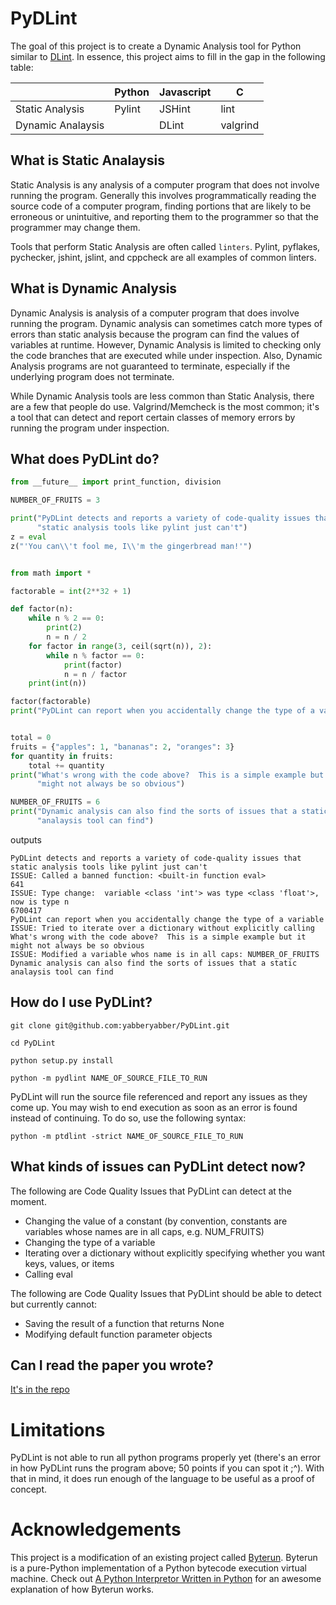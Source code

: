 # PyDLint

The goal of this project is to create a Dynamic Analysis tool for Python similar to [DLint](https://github.com/Berkeley-Correctness-Group/DLint).  In essence, this project aims to fill in the gap in the following table: 

|                 |Python | Javascript | C      |
|-----------------|-------|------------|--------|
|Static Analysis  |Pylint |JSHint      |lint    |
|Dynamic Analaysis|       |DLint       |valgrind|

## What is Static Analaysis
Static Analysis is any analysis of a computer program that does not involve running the program.  Generally this involves programmatically reading the source code of a computer program, finding portions that are likely to be erroneous or unintuitive, and reporting them to the programmer so that the programmer may change them.

Tools that perform Static Analysis are often called `linters`.  Pylint, pyflakes, pychecker, jshint, jslint, and cppcheck are all examples of common linters.  

## What is Dynamic Analysis
Dynamic Analysis is analysis of a computer program that does involve running the program.  Dynamic analysis can sometimes catch more types of errors than static analysis because the program can find the values of variables at runtime.  However, Dynamic Analysis is limited to checking only the code branches that are executed while under inspection.  Also, Dynamic Analysis programs are not guaranteed to terminate, especially if the underlying program does not terminate.

While Dynamic Analysis tools are less common than Static Analysis, there are a few that people do use.  Valgrind/Memcheck is the most common; it's a tool that can detect and report certain classes of memory errors by running the program under inspection.

## What does PyDLint do?

```python
from __future__ import print_function, division

NUMBER_OF_FRUITS = 3

print("PyDLint detects and reports a variety of code-quality issues that "
      "static analysis tools like pylint just can't")
z = eval
z("'You can\\'t fool me, I\\'m the gingerbread man!'")


from math import *

factorable = int(2**32 + 1)

def factor(n):
    while n % 2 == 0:
        print(2)
        n = n / 2
    for factor in range(3, ceil(sqrt(n)), 2):
        while n % factor == 0:
            print(factor)
            n = n / factor
    print(int(n))

factor(factorable)
print("PyDLint can report when you accidentally change the type of a variable")


total = 0
fruits = {"apples": 1, "bananas": 2, "oranges": 3}
for quantity in fruits:
    total += quantity
print("What's wrong with the code above?  This is a simple example but it "
      "might not always be so obvious")

NUMBER_OF_FRUITS = 6
print("Dynamic analysis can also find the sorts of issues that a static "
      "analaysis tool can find")
```

outputs

```
PyDLint detects and reports a variety of code-quality issues that static analysis tools like pylint just can't
ISSUE: Called a banned function: <built-in function eval>
641
ISSUE: Type change:  variable <class 'int'> was type <class 'float'>, now is type n
6700417
PyDLint can report when you accidentally change the type of a variable
ISSUE: Tried to iterate over a dictionary without explicitly calling
What's wrong with the code above?  This is a simple example but it might not always be so obvious
ISSUE: Modified a variable whos name is in all caps: NUMBER_OF_FRUITS
Dynamic analysis can also find the sorts of issues that a static analaysis tool can find
```

## How do I use PyDLint?

`git clone git@github.com:yabberyabber/PyDLint.git`

`cd PyDLint`

`python setup.py install`

`python -m pydlint NAME_OF_SOURCE_FILE_TO_RUN`

PyDLint will run the source file referenced and report any issues as they come up.  You may wish to end execution as soon as an error is found instead of continuing.  To do so, use the following syntax:

`python -m ptdlint -strict NAME_OF_SOURCE_FILE_TO_RUN`

## What kinds of issues can PyDLint detect now?
The following are Code Quality Issues that PyDLint can detect at the moment.  
 - Changing the value of a constant (by convention, constants are variables whose names are in all caps, e.g. NUM_FRUITS)
 - Changing the type of a variable
 - Iterating over a dictionary without explicitly specifying whether you want keys, values, or items
 - Calling eval

The following are Code Quality Issues that PyDLint should be able to detect but currently cannot:
 - Saving the result of a function that returns None
 - Modifying default function parameter objects

## Can I read the paper you wrote?
[It's in the repo](https://github.com/yabberyabber/PyDLint/blob/master/pydlint-dynamically-checking.pdf)

# Limitations
PyDLint is not able to run all python programs properly yet (there's an error in how PyDLint runs the program above; 50 points if you can spot it ;^).  With that in mind, it does run enough of the language to be useful as a proof of concept.  

# Acknowledgements
This project is a modification of an existing project called [Byterun](https://github.com/nedbat/byterun).  Byterun is a pure-Python implementation of a Python bytecode execution virtual machine.  Check out [A Python Interpretor Written in Python](http://aosabook.org/en/500L/a-python-interpreter-written-in-python.html) for an awesome explanation of how Byterun works.  
